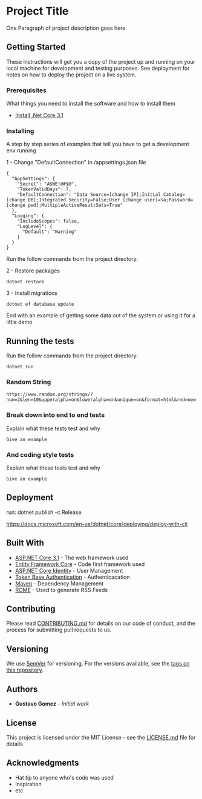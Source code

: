﻿# Project Title

One Paragraph of project description goes here

## Getting Started

These instructions will get you a copy of the project up and running on your local machine for development and testing purposes. See deployment for notes on how to deploy the project on a live system.

### Prerequisites

What things you need to install the software and how to install them

- [Install .Net Core 3.1](https://www.microsoft.com/net/download/windows)

### Installing

A step by step series of examples that tell you have to get a development env running

1 - Change "DefaultConnection" in /appsettings.json file

```
{
  "AppSettings": {
    "Secret": "ASWE!@#$@",
    "TokenValidDays": 7,
    "DefaultConnection": "Data Source=[change IP];Initial Catalog=[change DB];Integrated Security=False;User [change user]=sa;Password=[change pwd];MultipleActiveResultSets=True"
  },
  "Logging": {
    "IncludeScopes": false,
    "LogLevel": {
      "Default": "Warning"
    }
  }
}

```

Run the follow commands from the project directory:

2 - Restore packages

```
dotnet restore
```

3 - Install migrations

```
dotnet ef database update
```

End with an example of getting some data out of the system or using it for a little demo

## Running the tests

Run the follow commands from the project directory:

```
dotnet run
```

### Random String

```
https://www.random.org/strings/?num=2&len=10&upperalpha=on&loweralpha=on&unique=on&format=html&rnd=new
```

### Break down into end to end tests

Explain what these tests test and why

```
Give an example
```

### And coding style tests

Explain what these tests test and why

```
Give an example
```

## Deployment

run:
dotnet publish -c Release

https://docs.microsoft.com/en-us/dotnet/core/deploying/deploy-with-cli

## Built With

- [ASP.NET Core 3.1](https://docs.microsoft.com/en-us/aspnet/core/getting-started/) - The web framework used
- [Entity Framework Core](https://docs.microsoft.com/en-us/aspnet/core/data/ef-mvc/intro) - Code first framework used
- [ASP.NET Core Identity](https://docs.microsoft.com/en-us/aspnet/core/security/authentication/identity?tabs=visual-studio%2Caspnetcore2x) - User Management
- [Token Base Authentication](https://jwt.io/) - Authenticacation
- [Maven](https://maven.apache.org/) - Dependency Management
- [ROME](https://rometools.github.io/rome/) - Used to generate RSS Feeds

## Contributing

Please read [CONTRIBUTING.md](https://gist.github.com/PurpleBooth/b24679402957c63ec426) for details on our code of conduct, and the process for submitting pull requests to us.

## Versioning

We use [SemVer](http://semver.org/) for versioning. For the versions available, see the [tags on this repository](https://github.com/your/project/tags).

## Authors

- **Gustavo Gomez** - _Initial work_

## License

This project is licensed under the MIT License - see the [LICENSE.md](LICENSE.md) file for details

## Acknowledgments

- Hat tip to anyone who's code was used
- Inspiration
- etc
